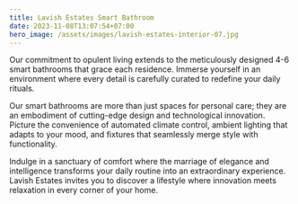 ```yaml
---
title: Lavish Estates Smart Bathroom
date: 2023-11-08T13:07:54+07:00
hero_image: /assets/images/lavish-estates-interior-07.jpg
---
```

Our commitment to opulent living extends to the meticulously designed 4-6 smart bathrooms that grace each residence. Immerse yourself in an environment where every detail is carefully curated to redefine your daily rituals.

Our smart bathrooms are more than just spaces for personal care; they are an embodiment of cutting-edge design and technological innovation. Picture the convenience of automated climate control, ambient lighting that adapts to your mood, and fixtures that seamlessly merge style with functionality.

Indulge in a sanctuary of comfort where the marriage of elegance and intelligence transforms your daily routine into an extraordinary experience. Lavish Estates invites you to discover a lifestyle where innovation meets relaxation in every corner of your home.
